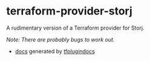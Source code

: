# terraform-provider-storj

A rudimentary version of a Terraform provider for Storj.

_Note: There are probably bugs to work out._

- [docs](docs) generated by [tfplugindocs](https://github.com/hashicorp/terraform-plugin-docs)
